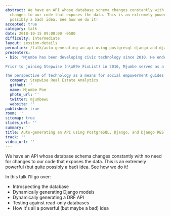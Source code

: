 ```yaml
---
abstract: We have an API whose database schema changes constantly with no need for
  changes to our code that exposes the data. This is an extremely powerful (but quite
  possibly a bad) idea. See how we do it!
accepted: true
category: talk
date: 2018-10-15 09:00:00 -0500
difficulty: Intermediate
layout: session-details
permalink: /talk/auto-generating-an-api-using-postgresql-django-and-django-rest-framework/
presenters:
- bio: "Mjumbe has been developing civic technology since 2010. He endeavors to use technology to build the capacity of individuals and communities to shape their cities, their neighborhoods, and their own lives. 

Prior to joining Stepwise (n\xE9e FixList) in 2016, Mjumbe served as a Digital Services Architect at the City of Philadelphia's Office of Open Data and Digital Transformation. In 2012, he started at OpenPlans, where he worked on projects that encouraged city residents to get involved in planning for the future of their cities. In 2011, he was an inaugural Code for America Fellow. 

The perspective of technology as a means for social empowerment guides Mjumbe's professional and extracurricular development. He volunteers with Coded by Kids as an instructor and a board member, and is a member of the planning committee for the International Conference on Appropriate Technology. "
  company: Stepwise Real Estate Analytics
  github: ''
  name: Mjumbe Poe
  photo_url: ''
  twitter: mjumbewu
  website: ''
published: true
room: ''
sitemap: true
slides_url: ''
summary: ''
title: Auto-generating an API using PostgreSQL, Django, and Django REST Framework
track: ''
video_url: ''
---
```


We have an API whose database schema changes constantly with no need for changes to our code that exposes the data. This is an extremely powerful (but quite possibly a bad) idea. See how we do it!

In this talk I'll go over:

* Introspecting the database
* Dynamically generating Django models
* Dynamically generating a DRF API
* Testing against read-only databases
* How it's all a powerful (but maybe a bad) idea

